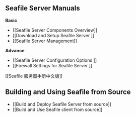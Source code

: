 ## Seafile Server Manuals

**Basic**

* [[Seafile Server Components Overview]]
* [[Download and Setup Seafile Server ]]
* [[Seafile Server Management]]

**Advance**

* [[Seafile Server Configuration Options ]]
* [[Firewall Settings for Seafile Server ]]

[[Seafile 服务器手册中文版]]

## Building and Using Seafile from Source

* [[Build and Deploy Seafile Server from source]]
* [[Build and Use Seafile client from source]]